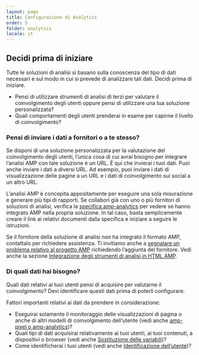 ```yaml
---
layout: page
title: Configurazione di Analytics
order: 5
folder: analytics
locale: it
---
```


## Decidi prima di iniziare

Tutte le soluzioni di analisi si basano sulla conoscenza del tipo di dati necessari
e sul modo in cui si prevede di analizzare tali dati. Decidi prima di iniziare.

* Pensi di utilizzare strumenti di analisi di terzi per valutare il coinvolgimento degli utenti
oppure pensi di utilizzare una tua soluzione personalizzata?
* Quali comportamenti degli utenti prenderai in esame per capirne il livello di coinvolgimento?

### Pensi di inviare i dati a fornitori o a te stesso?

Se disponi di una soluzione personalizzata per la valutazione del coinvolgimento degli utenti,
l’unica cosa di cui avrai bisogno per integrare l’analisi AMP con tale soluzione è un URL.
È qui che invierai i tuoi dati.
Puoi anche inviare i dati a diversi URL.
Ad esempio, puoi inviare i dati di visualizzazione delle pagine a un URL
e i dati di coinvolgimento sui social a un altro URL.

L’analisi AMP è concepita appositamente per eseguire una sola misurazione e generare più tipi di rapporti.
Se collabori già con uno o più fornitori di soluzioni di analisi,
verifica la
[specifica amp-analytics](/docs/reference/extended/amp-analytics.html)
per vedere se hanno integrato AMP nella propria soluzione.
In tal caso, basta semplicemente creare il link ai relativi documenti dalla specifica
e iniziare a seguire le istruzioni.

Se il fornitore della soluzione di analisi non ha integrato il formato AMP,
contattalo per richiedere assistenza.
Ti invitiamo anche a [segnalare un problema relativo al progetto AMP](https://github.com/ampproject/amphtml/issues/new)
richiedendo l’aggiunta del fornitore.
Vedi anche la sezione 
[Integrazione degli strumenti di analisi in HTML AMP](https://github.com/ampproject/amphtml/blob/master/extensions/amp-analytics/integrating-analytics.md).

### Di quali dati hai bisogno?

Quali dati relativi ai tuoi utenti pensi di acquisire per valutarne il coinvolgimento?
Devi identificare questi dati prima di poterli configurare.

Fattori importanti relativi ai dati da prendere in considerazione:

* Eseguirai solamente il monitoraggio delle visualizzazioni di pagina o anche di altri modelli di coinvolgimento dell’utente
(vedi anche [amp-pixel o amp-analytics](/docs/guides/analytics/analytics_basics.html#use-amp-pixel-or-amp-analytics))?
* Quali tipi di dati acquisirai relativamente ai tuoi utenti, ai tuoi contenuti,
a dispositivi o browser (vedi anche [Sostituzione delle variabili](/docs/guides/analytics/analytics_basics.html#variable-substition))?
* Come identificherai i tuoi utenti (vedi anche [Identificazione dell’utente](/docs/guides/analytics/analytics_basics.html#user-identification))?
